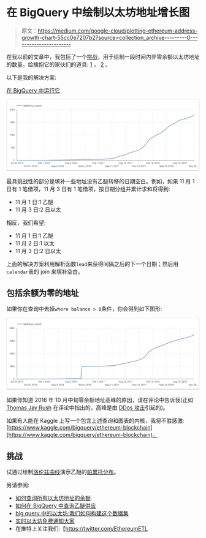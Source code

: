# 在 BigQuery 中绘制以太坊地址增长图

> 原文：<https://medium.com/google-cloud/plotting-ethereum-address-growth-chart-55cc0e7207b2?source=collection_archive---------0----------------------->

在我以前的文章中，我包括了一个[挑战](/google-cloud/how-to-query-balances-for-all-ethereum-addresses-in-bigquery-fb594e4034a7)，用于绘制一段时间内非零余额以太坊地址的数量。给擒抱它的家伙们的道具: [1](/@GuthL/about-the-count-of-not-empty-wallets-i-only-managed-to-get-this-far-aka-return-all-wallets-changes-336d4d14abe4) ， [2](https://gitter.im/ethereum-etl/Lobby?at=5bf80607f59704348eefe75a) 。

以下是我的解决方案:

[在 BigQuery 中运行它](https://bigquery.cloud.google.com/savedquery/869804627112:504b1f1f70fe4a40b88bc896d879f698)

![](img/fffd959587dfcfdbf808ebe6ed0f259c.png)

最具挑战性的部分是填补一些地址没有乙醚转移的日期空白。例如，如果 11 月 1 日有 1 笔借项，11 月 3 日有 1 笔借项，按日期分组并累计求和将得到:

*   11 月 1 日:1 乙醚
*   11 月 3 日:2 日以太

相反，我们希望:

*   11 月 1 日:1 乙醚
*   11 月 2 日:1 以太
*   11 月 3 日:2 日以太

上面的解决方案利用解析函数`lead`来获得间隔之后的下一个日期；然后用`calendar`表的 join 来填补空白。

## 包括余额为零的地址

如果你在查询中去掉`where balance > 0`条件，你会得到如下图形:

![](img/f7c6ae277a186932ee37bf868bc948f6.png)

如果你知道 2016 年 10 月中旬零余额地址高峰的原因，请在评论中告诉我(正如 [Thomas Jay Rush](https://medium.com/u/b9038003bde4?source=post_page-----55cc0e7207b2--------------------------------) 在评论中指出的，高峰是由 [DDos 攻击](/@tjayrush/defeating-the-ethereum-ddos-attacks-d3d773a9a063)引起的)。

如果有人能在 Kaggle 上写一个包含上述查询和图表的内核，我将不胜感激:[https://www.kaggle.com/bigquery/ethereum-blockchain](https://www.kaggle.com/bigquery/ethereum-blockchain)。

## 挑战

试通过绘制[洛伦兹曲线](https://en.wikipedia.org/wiki/Lorenz_curve)演示乙醚的[帕累托分布](https://en.wikipedia.org/wiki/Pareto_distribution)。

另请参阅:

*   [如何查询所有以太坊地址的余额](/google-cloud/how-to-query-balances-for-all-ethereum-addresses-in-bigquery-fb594e4034a7)
*   [如何在 BigQuery 中查询乙醚供应](/google-cloud/how-to-query-ether-supply-in-bigquery-90f8ae795a8)
*   [big query 中的以太坊:我们如何构建这个数据集](https://cloud.google.com/blog/products/data-analytics/ethereum-bigquery-how-we-built-dataset)
*   [实时以太坊免费通知大家](/google-cloud/real-time-ethereum-notifications-for-everyone-for-free-a76e72e45026)
*   在推特上关注我们:【https://twitter.com/EthereumETL 